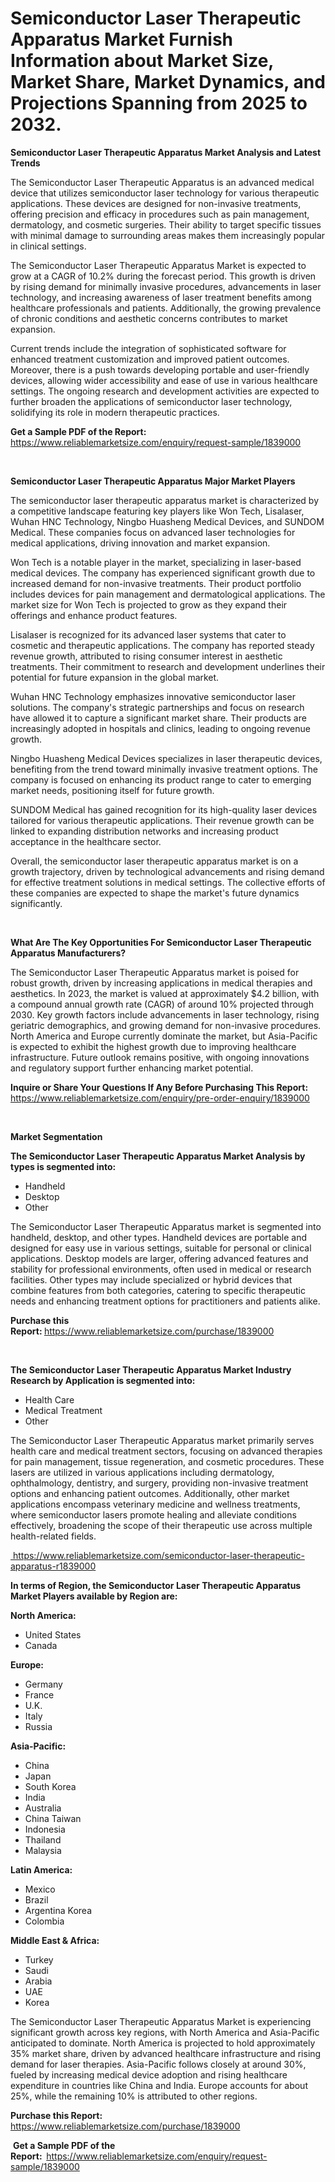 <p><h1>Semiconductor Laser Therapeutic Apparatus Market Furnish Information about Market Size, Market Share, Market Dynamics, and Projections Spanning from 2025 to 2032.</h1></p><p><strong>Semiconductor Laser Therapeutic Apparatus Market Analysis and Latest Trends</strong></p>
<p><p>The Semiconductor Laser Therapeutic Apparatus is an advanced medical device that utilizes semiconductor laser technology for various therapeutic applications. These devices are designed for non-invasive treatments, offering precision and efficacy in procedures such as pain management, dermatology, and cosmetic surgeries. Their ability to target specific tissues with minimal damage to surrounding areas makes them increasingly popular in clinical settings.</p><p>The Semiconductor Laser Therapeutic Apparatus Market is expected to grow at a CAGR of 10.2% during the forecast period. This growth is driven by rising demand for minimally invasive procedures, advancements in laser technology, and increasing awareness of laser treatment benefits among healthcare professionals and patients. Additionally, the growing prevalence of chronic conditions and aesthetic concerns contributes to market expansion.</p><p>Current trends include the integration of sophisticated software for enhanced treatment customization and improved patient outcomes. Moreover, there is a push towards developing portable and user-friendly devices, allowing wider accessibility and ease of use in various healthcare settings. The ongoing research and development activities are expected to further broaden the applications of semiconductor laser technology, solidifying its role in modern therapeutic practices.</p></p>
<p><strong>Get a Sample PDF of the Report:&nbsp;</strong> <a href="https://www.reliablemarketsize.com/enquiry/request-sample/1839000?utm_campaign=1991&utm_medium=2&utm_source=Github&utm_content=ia&utm_term=13042025&utm_id=semiconductor-laser-therapeutic-apparatus">https://www.reliablemarketsize.com/enquiry/request-sample/1839000</a></p>
<p>&nbsp;</p>
<p><strong>Semiconductor Laser Therapeutic Apparatus Major Market Players</strong></p>
<p><p>The semiconductor laser therapeutic apparatus market is characterized by a competitive landscape featuring key players like Won Tech, Lisalaser, Wuhan HNC Technology, Ningbo Huasheng Medical Devices, and SUNDOM Medical. These companies focus on advanced laser technologies for medical applications, driving innovation and market expansion.</p><p>Won Tech is a notable player in the market, specializing in laser-based medical devices. The company has experienced significant growth due to increased demand for non-invasive treatments. Their product portfolio includes devices for pain management and dermatological applications. The market size for Won Tech is projected to grow as they expand their offerings and enhance product features.</p><p>Lisalaser is recognized for its advanced laser systems that cater to cosmetic and therapeutic applications. The company has reported steady revenue growth, attributed to rising consumer interest in aesthetic treatments. Their commitment to research and development underlines their potential for future expansion in the global market.</p><p>Wuhan HNC Technology emphasizes innovative semiconductor laser solutions. The company's strategic partnerships and focus on research have allowed it to capture a significant market share. Their products are increasingly adopted in hospitals and clinics, leading to ongoing revenue growth.</p><p>Ningbo Huasheng Medical Devices specializes in laser therapeutic devices, benefiting from the trend toward minimally invasive treatment options. The company is focused on enhancing its product range to cater to emerging market needs, positioning itself for future growth.</p><p>SUNDOM Medical has gained recognition for its high-quality laser devices tailored for various therapeutic applications. Their revenue growth can be linked to expanding distribution networks and increasing product acceptance in the healthcare sector.</p><p>Overall, the semiconductor laser therapeutic apparatus market is on a growth trajectory, driven by technological advancements and rising demand for effective treatment solutions in medical settings. The collective efforts of these companies are expected to shape the market's future dynamics significantly.</p></p>
<p>&nbsp;</p>
<p><strong>What Are The Key Opportunities For Semiconductor Laser Therapeutic Apparatus Manufacturers?</strong></p>
<p><p>The Semiconductor Laser Therapeutic Apparatus market is poised for robust growth, driven by increasing applications in medical therapies and aesthetics. In 2023, the market is valued at approximately $4.2 billion, with a compound annual growth rate (CAGR) of around 10% projected through 2030. Key growth factors include advancements in laser technology, rising geriatric demographics, and growing demand for non-invasive procedures. North America and Europe currently dominate the market, but Asia-Pacific is expected to exhibit the highest growth due to improving healthcare infrastructure. Future outlook remains positive, with ongoing innovations and regulatory support further enhancing market potential.</p></p>
<p><strong>Inquire or Share Your Questions If Any Before Purchasing This Report:</strong> <a href="https://www.reliablemarketsize.com/enquiry/pre-order-enquiry/1839000?utm_campaign=1991&utm_medium=2&utm_source=Github&utm_content=ia&utm_term=13042025&utm_id=semiconductor-laser-therapeutic-apparatus">https://www.reliablemarketsize.com/enquiry/pre-order-enquiry/1839000</a></p>
<p>&nbsp;</p>
<p><strong>Market Segmentation</strong></p>
<p><strong>The Semiconductor Laser Therapeutic Apparatus Market Analysis by types is segmented into:</strong></p>
<p><ul><li>Handheld</li><li>Desktop</li><li>Other</li></ul></p>
<p><p>The Semiconductor Laser Therapeutic Apparatus market is segmented into handheld, desktop, and other types. Handheld devices are portable and designed for easy use in various settings, suitable for personal or clinical applications. Desktop models are larger, offering advanced features and stability for professional environments, often used in medical or research facilities. Other types may include specialized or hybrid devices that combine features from both categories, catering to specific therapeutic needs and enhancing treatment options for practitioners and patients alike.</p></p>
<p><strong>Purchase this Report:&nbsp;</strong><a href="https://www.reliablemarketsize.com/purchase/1839000?utm_campaign=1991&utm_medium=2&utm_source=Github&utm_content=ia&utm_term=13042025&utm_id=semiconductor-laser-therapeutic-apparatus">https://www.reliablemarketsize.com/purchase/1839000</a></p>
<p>&nbsp;</p>
<p><strong>The Semiconductor Laser Therapeutic Apparatus Market Industry Research by Application is segmented into:</strong></p>
<p><ul><li>Health Care</li><li>Medical Treatment</li><li>Other</li></ul></p>
<p><p>The Semiconductor Laser Therapeutic Apparatus market primarily serves health care and medical treatment sectors, focusing on advanced therapies for pain management, tissue regeneration, and cosmetic procedures. These lasers are utilized in various applications including dermatology, ophthalmology, dentistry, and surgery, providing non-invasive treatment options and enhancing patient outcomes. Additionally, other market applications encompass veterinary medicine and wellness treatments, where semiconductor lasers promote healing and alleviate conditions effectively, broadening the scope of their therapeutic use across multiple health-related fields.</p></p>
<p><a href="https://www.reliablemarketsize.com/semiconductor-laser-therapeutic-apparatus-r1839000?utm_campaign=1991&utm_medium=2&utm_source=Github&utm_content=ia&utm_term=13042025&utm_id=semiconductor-laser-therapeutic-apparatus">&nbsp;https://www.reliablemarketsize.com/semiconductor-laser-therapeutic-apparatus-r1839000</a></p>
<p><strong>In terms of Region, the Semiconductor Laser Therapeutic Apparatus Market Players available by Region are:</strong></p>
<p>
    <p> <strong> North America: </strong>
        <ul>
            <li>United States</li>
            <li>Canada</li>
        </ul>
        </p> 
    <p> <strong> Europe: </strong>
        <ul>
            <li>Germany</li>
            <li>France</li>
            <li>U.K.</li>
            <li>Italy</li>
            <li>Russia</li>
        </ul>
        </p> 
    <p> <strong> Asia-Pacific: </strong>
        <ul>
            <li>China</li>
            <li>Japan</li>
            <li>South Korea</li>
            <li>India</li>
            <li>Australia</li>
            <li>China Taiwan</li>
            <li>Indonesia</li>
            <li>Thailand</li>
            <li>Malaysia</li>
        </ul>
        </p> 
    <p> <strong> Latin America: </strong>
        <ul>
            <li>Mexico</li>
            <li>Brazil</li>
            <li>Argentina Korea</li>
            <li>Colombia</li>
        </ul>
        </p> 
    <p> <strong> Middle East & Africa: </strong>
        <ul>
            <li>Turkey</li>
            <li>Saudi</li>
            <li>Arabia</li>
            <li>UAE</li>
            <li>Korea</li>
        </ul>
    </p>
    </p>
<p><p>The Semiconductor Laser Therapeutic Apparatus Market is experiencing significant growth across key regions, with North America and Asia-Pacific anticipated to dominate. North America is projected to hold approximately 35% market share, driven by advanced healthcare infrastructure and rising demand for laser therapies. Asia-Pacific follows closely at around 30%, fueled by increasing medical device adoption and rising healthcare expenditure in countries like China and India. Europe accounts for about 25%, while the remaining 10% is attributed to other regions.</p></p>
<p><strong>Purchase this Report: </strong><a href="https://www.reliablemarketsize.com/purchase/1839000?utm_campaign=1991&utm_medium=2&utm_source=Github&utm_content=ia&utm_term=13042025&utm_id=semiconductor-laser-therapeutic-apparatus">https://www.reliablemarketsize.com/purchase/1839000</a></p>
<p>&nbsp;<strong>Get a Sample PDF of the Report:&nbsp;&nbsp;</strong><a href="https://www.reliablemarketsize.com/enquiry/request-sample/1839000?utm_campaign=1991&utm_medium=2&utm_source=Github&utm_content=ia&utm_term=13042025&utm_id=semiconductor-laser-therapeutic-apparatus">https://www.reliablemarketsize.com/enquiry/request-sample/1839000</a></p>
<p><strong></strong></p>
<p><p></p><p></p><p></p></p>